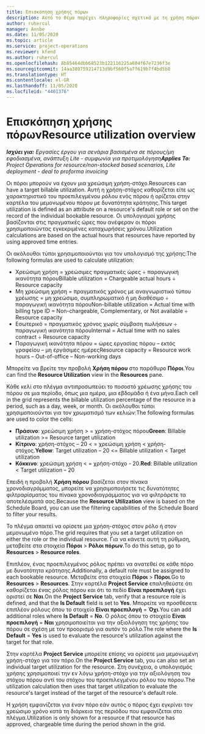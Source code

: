 ```yaml
---
title: Επισκόπηση χρήσης πόρων
description: Αυτό το θέμα παρέχει πληροφορίες σχετικά με τη χρήση πόρου στο Project Operations.
author: ruhercul
manager: Annbe
ms.date: 11/05/2020
ms.topic: article
ms.service: project-operations
ms.reviewer: kfend
ms.author: ruhercul
ms.openlocfilehash: 8b85464dbb68523b122116225a604f67e7236f3e
ms.sourcegitcommit: 14aa380759214713d9bf560f5a7f619b7f4bd5b8
ms.translationtype: HT
ms.contentlocale: el-GR
ms.lasthandoff: 11/05/2020
ms.locfileid: "4401376"
---
```

# <a name="resource-utilization-overview"></a><span data-ttu-id="ec051-103">Επισκόπηση χρήσης πόρων</span><span class="sxs-lookup"><span data-stu-id="ec051-103">Resource utilization overview</span></span>

<span data-ttu-id="ec051-104">_**Ισχύει για:** Εργασίες έργου για σενάρια βασισμένα σε πόρους/μη εφοδιασμένα, ανάπτυξη Lite - συμφωνία για προτιμολόγηση_</span><span class="sxs-lookup"><span data-stu-id="ec051-104">_**Applies To:** Project Operations for resource/non-stocked based scenarios, Lite deployment - deal to proforma invoicing_</span></span>

<span data-ttu-id="ec051-105">Οι πόροι μπορούν να έχουν μια χρεώσιμη χρήση-στόχο.</span><span class="sxs-lookup"><span data-stu-id="ec051-105">Resources can have a target billable utilization.</span></span> <span data-ttu-id="ec051-106">Αυτή η χρήση-στόχος καθορίζεται είτε ως χαρακτηριστικό του προεπιλεγμένου ρόλου ενός πόρου ή ορίζεται στην καρτέλα του μεμονωμένου πόρου με δυνατότητα κράτησης.</span><span class="sxs-lookup"><span data-stu-id="ec051-106">This target utilization is defined as an attribute on a resource's default role or set on the record of the individual bookable resource.</span></span> <span data-ttu-id="ec051-107">Οι υπολογισμοί χρήσης βασίζονται στις πραγματικές ώρες που ανέφεραν οι πόροι χρησιμοποιώντας εγκεκριμένες καταχωρήσεις χρόνου.</span><span class="sxs-lookup"><span data-stu-id="ec051-107">Utilization calculations are based on the actual hours that resources have reported by using approved time entries.</span></span>

<span data-ttu-id="ec051-108">Οι ακόλουθοι τύποι χρησιμοποιούνται για τον υπολογισμό της χρήσης:</span><span class="sxs-lookup"><span data-stu-id="ec051-108">The following formulas are used to calculate utilization:</span></span>

  - <span data-ttu-id="ec051-109">Χρεώσιμη χρήση = χρεώσιμες πραγματικές ώρες ÷ παραγωγική ικανότητα πόρου</span><span class="sxs-lookup"><span data-stu-id="ec051-109">Billable utilization = Chargeable actual hours ÷ Resource capacity</span></span>
  - <span data-ttu-id="ec051-110">Μη χρεώσιμη χρήση = πραγματικός χρόνος με αναγνωριστικό τύπου χρέωσης = μη χρεώσιμο, συμπληρωματικό ή μη διαθέσιμο ÷ παραγωγική ικανότητα πόρου</span><span class="sxs-lookup"><span data-stu-id="ec051-110">Non-billable utilization = Actual time with billing type ID = Non-chargeable, Complementary, or Not available ÷ Resource capacity</span></span>
  - <span data-ttu-id="ec051-111">Εσωτερικό = πραγματικός χρόνος χωρίς σύμβαση πωλήσεων ÷ παραγωγική ικανότητα πόρου</span><span class="sxs-lookup"><span data-stu-id="ec051-111">Internal = Actual time with no sales contract ÷ Resource capacity</span></span>
  - <span data-ttu-id="ec051-112">Παραγωγική ικανότητα πόρου = ώρες εργασίας πόρου – εκτός γραφείου – μη εργάσιμες ημέρες</span><span class="sxs-lookup"><span data-stu-id="ec051-112">Resource capacity = Resource work hours – Out-of-office – Non-working days</span></span>

<span data-ttu-id="ec051-113">Μπορείτε να βρείτε την προβολή **Χρήση πόρου** στο παράθυρο **Πόροι**.</span><span class="sxs-lookup"><span data-stu-id="ec051-113">You can find the **Resource Utilization** view in the **Resources** pane.</span></span>

<span data-ttu-id="ec051-114">Κάθε κελί στο πλέγμα αντιπροσωπεύει το ποσοστό χρέωσης χρήσης του πόρου σε μια περίοδο, όπως μια ημέρα, μια εβδομάδα ή ένα μήνα.</span><span class="sxs-lookup"><span data-stu-id="ec051-114">Each cell in the grid represents the billable utilization percentage of the resource in a period, such as a day, week, or month.</span></span> <span data-ttu-id="ec051-115">Οι ακόλουθοι τύποι χρησιμοποιούνται για τον χρωματισμό των κελιών:</span><span class="sxs-lookup"><span data-stu-id="ec051-115">The following formulas are used to color the cells:</span></span>

  - <span data-ttu-id="ec051-116">**Πράσινο**: χρεώσιμη χρήση > = χρήση-στόχος πόρου</span><span class="sxs-lookup"><span data-stu-id="ec051-116">**Green**: Billable utilization >= Resource target utilization</span></span>
  - <span data-ttu-id="ec051-117">**Κίτρινο**: χρήση-στόχος – 20 < = χρεώσιμη χρήση < χρήση-στόχος.</span><span class="sxs-lookup"><span data-stu-id="ec051-117">**Yellow**: Target utilization – 20 <= Billable utilization < Target utilization</span></span>
  - <span data-ttu-id="ec051-118">**Κόκκινο**: χρεώσιμη χρήση < = χρήση-στόχο - 20.</span><span class="sxs-lookup"><span data-stu-id="ec051-118">**Red**: Billable utilization < Target utilization – 20</span></span>

<span data-ttu-id="ec051-119">Επειδή η προβολή **Χρήση πόρου** βασίζεται στον πίνακα χρονοδιαγράμματος, μπορείτε να χρησιμοποιήσετε τις δυνατότητες φιλτραρίσματος του πίνακα χρονοδιαγράμματος για να φιλτράρετε τα αποτελέσματά σας.</span><span class="sxs-lookup"><span data-stu-id="ec051-119">Because the **Resource Utilization** view is based on the Schedule Board, you can use the filtering capabilities of the Schedule Board to filter your results.</span></span>

<span data-ttu-id="ec051-120">Το πλέγμα απαιτεί να ορίσετε μια χρήση-στόχος στον ρόλο ή στον μεμονωμένο πόρο.</span><span class="sxs-lookup"><span data-stu-id="ec051-120">The grid requires that you set a target utilization on either the role or the individual resource.</span></span> <span data-ttu-id="ec051-121">Για να κάνετε αυτή τη ρύθμιση, μεταβείτε στα στοιχεία **Πόροι** > **Ρόλοι πόρων**.</span><span class="sxs-lookup"><span data-stu-id="ec051-121">To do this setup, go to **Resources** > **Resource roles**.</span></span>

<span data-ttu-id="ec051-122">Επιπλέον, ένας προεπιλεγμένος ρόλος πρέπει να ανατεθεί σε κάθε πόρο με δυνατότητα κράτησης.</span><span class="sxs-lookup"><span data-stu-id="ec051-122">Additionally, a default role must be assigned to each bookable resource.</span></span> <span data-ttu-id="ec051-123">Μεταβείτε στα στοιχεία **Πόροι** > **Πόροι**.</span><span class="sxs-lookup"><span data-stu-id="ec051-123">Go to **Resources** > **Resources**.</span></span> <span data-ttu-id="ec051-124">Στην καρτέλα **Project Service** επαληθεύστε ότι καθορίζεται ένας ρόλος πόρου και ότι το πεδίο **Είναι προεπιλογή** έχει οριστεί σε **Ναι**.</span><span class="sxs-lookup"><span data-stu-id="ec051-124">On the **Project Service** tab, verify that a resource role is defined, and that the **Is Default** field is set to **Yes**.</span></span> <span data-ttu-id="ec051-125">Μπορείτε να προσθέσετε επιπλέον ρόλους όπου το στοιχείο **Είναι προεπιλογή**  = **Όχι**.</span><span class="sxs-lookup"><span data-stu-id="ec051-125">You can add additional roles where **Is Default** = **No**.</span></span> <span data-ttu-id="ec051-126">Ο ρόλος όπου το στοιχείο **Είναι προεπιλογή** = **Ναι** χρησιμοποιείται για την αξιολόγηση της χρήσης του πόρου σε σχέση με τον προορισμό για αυτόν το ρόλο.</span><span class="sxs-lookup"><span data-stu-id="ec051-126">The role where the **Is Default** = **Yes** is used to evaluate the resource's utilization against the target for that role.</span></span>

<span data-ttu-id="ec051-127">Στην καρτέλα **Project Service** μπορείτε επίσης να ορίσετε μια μεμονωμένη χρήση-στόχο για τον πόρο.</span><span class="sxs-lookup"><span data-stu-id="ec051-127">On the **Project Service** tab, you can also set an individual target utilization for the resource.</span></span> <span data-ttu-id="ec051-128">Στη συνέχεια, ο υπολογισμός χρήσης χρησιμοποιεί την εν λόγω χρήση-στόχο για την αξιολόγηση του στόχου πόρου αντί του στόχου του προεπιλεγμένου ρόλου του πόρου.</span><span class="sxs-lookup"><span data-stu-id="ec051-128">The utilization calculation then uses that target utilization to evaluate the resource's target instead of the target of the resource's default role.</span></span>

<span data-ttu-id="ec051-129">Η χρήση εμφανίζεται για έναν πόρο εάν αυτός ο πόρος έχει εγκρίνει τον χρεώσιμο χρόνο κατά τη διάρκεια της περιόδου που εμφανίζεται στο πλέγμα.</span><span class="sxs-lookup"><span data-stu-id="ec051-129">Utilization is only shown for a resource if that resource has approved, chargeable time during the period shown in the grid.</span></span>
